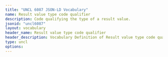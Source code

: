 ```yaml
---
title: "UNCL 6087 JSON-LD Vocabulary"
name: Result value type code qualifier
description: Code qualifying the type of a result value.
jsonid: "uncl6087"
layout: vocabulary
header_name: Result value type code qualifier
header_description: Vocabulary Definition of Result value type code qualifier semantics in HTML format. JSON-LD format is available at [uncl6087.jsonld](/vocabulary/uncl6087.jsonld)
type: uncl
options:
---
```

